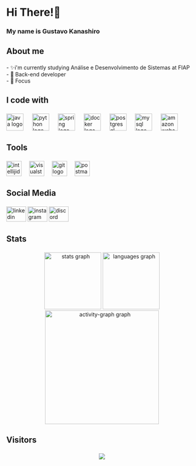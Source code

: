 <h1 align="left">Hi There!👋</h1>

###

<h3 align="left">My name is Gustavo Kanashiro</h3>

###

<h2 align="left">About me</h2>

###

<p align="left">- ✨i'm currently studying  Análise e Desenvolvimento de Sistemas at FIAP <br>- 🎯 Back-end developer<br>- 🎲 Focus</p>

###

<h2 align="left">I code with</h2>

###

<div align="left">
  <img src="https://skillicons.dev/icons?i=java" height="45" alt="java logo"  />
  <img width="15" />
  <img src="https://cdn.jsdelivr.net/gh/devicons/devicon/icons/python/python-original.svg" height="45" alt="python logo"  />
  <img width="15" />
  <img src="https://skillicons.dev/icons?i=spring" height="45" alt="spring logo"  />
  <img width="15" />
  <img src="https://skillicons.dev/icons?i=docker" height="45" alt="docker logo"  />
  <img width="15" />
  <img src="https://skillicons.dev/icons?i=postgres" height="45" alt="postgresql logo"  />
  <img width="15" />
  <img src="https://cdn.jsdelivr.net/gh/devicons/devicon/icons/mysql/mysql-original.svg" height="45" alt="mysql logo"  />
  <img width="15" />
  <img src="https://skillicons.dev/icons?i=aws" height="45" alt="amazonwebservices logo"  />
</div>

###

<h2 align="left">Tools</h2>

###

<div align="left">
  <img src="https://skillicons.dev/icons?i=idea" height="40" alt="intellijidea logo"  />
  <img width="12" />
  <img src="https://skillicons.dev/icons?i=visualstudio" height="40" alt="visualstudio logo"  />
  <img width="12" />
  <img src="https://skillicons.dev/icons?i=git" height="40" alt="git logo"  />
  <img width="12" />
  <img src="https://skillicons.dev/icons?i=postman" height="40" alt="postman logo"  />
</div>

###

<h2 align="left">Social Media</h2>

###

<div align="left">
  <img src="https://raw.githubusercontent.com/maurodesouza/profile-readme-generator/master/src/assets/icons/social/linkedin/default.svg" width="52" height="40" alt="linkedin logo"  />
  <img src="https://raw.githubusercontent.com/maurodesouza/profile-readme-generator/master/src/assets/icons/social/instagram/default.svg" width="52" height="40" alt="instagram logo"  />
  <img src="https://raw.githubusercontent.com/maurodesouza/profile-readme-generator/master/src/assets/icons/social/discord/default.svg" width="52" height="40" alt="discord logo"  />
</div>

###

<h2 align="left">Stats</h2>

###

<div align="center">
  <img src="https://github-readme-stats.vercel.app/api?username=kanashiro7&hide_title=false&hide_rank=false&show_icons=true&include_all_commits=true&count_private=true&disable_animations=false&theme=dracula&locale=en&hide_border=false&order=1" height="150" alt="stats graph"  />
  <img src="https://github-readme-stats.vercel.app/api/top-langs?username=kanashiro7&locale=en&hide_title=false&layout=compact&card_width=320&langs_count=5&theme=dracula&hide_border=false&order=2" height="150" alt="languages graph"  />
  <img src="https://github-readme-activity-graph.vercel.app/graph?username=kanashiro7&radius=16&theme=react&area=true&order=5" height="300" alt="activity-graph graph"  />
</div>

###

<h2 align="left">Visitors</h2>

###

<div align="center">
  <img src="https://profile-counter.glitch.me/kanashiro7/count.svg?"  />
</div>

###
